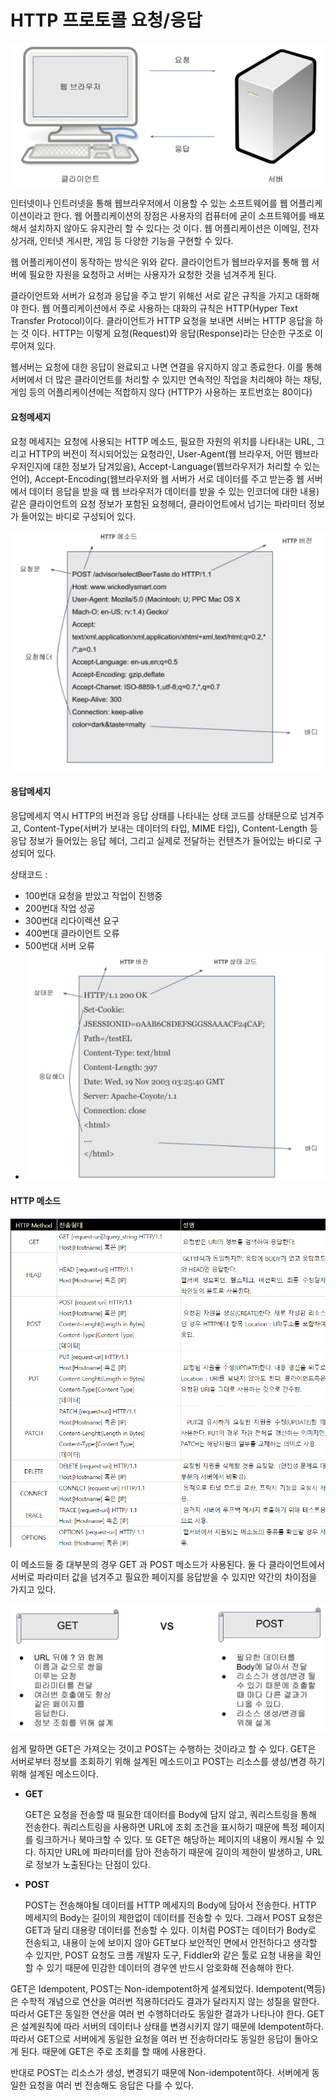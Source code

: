 

# HTTP 프로토콜 요청/응답



![HTTP 프로토콜_01](img\HTTP_Protocol_01.png)

인터넷이나 인트러넷을 통해 웹브라우저에서 이용할 수 있는 소프트웨어를 웹 어플리케이션이라고 한다. 웹 어플리케이션의 장점은 사용자의 컴퓨터에 굳이 소프트웨어를 배포해서 설치하지 않아도 유지관리 할 수 있다는 것 이다. 웹 어플리케이션은 이메일, 전자상거래, 인터넷 게시판, 게임 등 다양한 기능을 구현할 수 있다.

웹 어플리케이션이 동작하는 방식은 위와 같다. 클라이언트가 웹브라우저를 통해 웹 서버에 필요한 자원을 요청하고 서버는 사용자가 요청한 것을 넘겨주게 된다.

클라이언트와 서버가 요청과 응답을 주고 받기 위해선 서로 같은 규칙을 가지고 대화해야 한다. 웹 어플리케이션에서 주로 사용하는 대화의 규칙은 HTTP(Hyper Text Transfer Protocol)이다. 클라이언트가 HTTP 요청을 보내면 서버는 HTTP 응답을 하는 것 이다. HTTP는 이렇게 요청(Request)와 응답(Response)라는 단순한 구조로 이루어져 있다.

웹서버는 요청에 대한 응답이 완료되고 나면 연결을 유지하지 않고 종료한다. 이를 통해 서버에서 더 많은 클라이언트를 처리할 수 있지만 연속적인 작업을 처리해야 하는 채팅, 게임 등의 어플리케이션에는 적합하지 않다 (HTTP가 사용하는 포트번호는 80이다)



#### 요청메세지

요청 메세지는 요청에 사용되는 HTTP 메소드, 필요한 자원의 위치를 나타내는 URL, 그리고 HTTP의 버전이 적시되어있는 요청라인, User-Agent(웹 브라우저, 어떤 웹브라우저인지에 대한 정보가 담겨있음), Accept-Language(웹브라우저가 처리할 수 있는 언어), Accept-Encoding(웹브라우저와 웹 서버가 서로 데이터를 주고 받는중 웹 서버에서 데이터 응답을 받을 때 웹 브라우저가 데이터를 받을 수 있는 인코더에 대한 내용)같은 클라이언트의 요청 정보가 포함된 요청헤더, 클라이언트에서 넘기는 파라미터 정보가 들어있는 바디로 구성되어 있다.



![HTTP 프로토콜_02](img\HTTP_Protocol_02.png)



#### 응답메세지

응답메세지 역시 HTTP의 버전과 응답 상태를 나타내는 상태 코드를 상태문으로 넘겨주고, Content-Type(서버가 보내는 데이터의 타입, MIME 타입), Content-Length 등 응답 정보가 들어있는 응답 헤더, 그리고 실제로 전달하는 컨텐츠가 들어있는 바디로 구성되어 있다.

상태코드 :

-   100번대 요청을 받았고 작업이 진행중
-   200번대 작업 성공
-   300번대 리다이렉션 요구
-   400번대 클라이언트 오류
-   500번대 서버 오류
-   ![HTTP 프로토콜_03](img\HTTP_Protocol_03.png)



#### HTTP 메소드


![HTTP 프로토콜_04](img\HTTP_Protocol_04.png)





이 메소드들 중 대부분의 경우 GET 과 POST 메소드가 사용된다. 둘 다 클라이언트에서 서버로 파라미터 값을 넘겨주고 필요한 페이지를 응답받을 수 있지만 약간의 차이점을 가지고 있다.


![HTTP 프로토콜_05](img\HTTP_Protocol_05.png)

쉽게 말하면 GET은 가져오는 것이고 POST는 수행하는 것이라고 할 수 있다. GET은 서버로부터 정보를 조회하기 위해 설계된 메소드이고 POST는 리소스를 생성/변경 하기위해 설계된 메소드이다. 

-   **GET**

    GET은 요청을 전송할 때 필요한 데이터를  Body에 담지 않고, 쿼리스트링을 통해 전송한다. 쿼리스트링을 사용하면 URL에 조회 조건을 표시하기 때문에 특정 페이지를 링크하거나 북마크할 수 있다. 또 GET은 해당하는 페이지의 내용이 캐시될 수 있다. 하지만 URL에 파라미터를 담아 전송하기 때문에 길이의 제한이 발생하고, URL로 정보가 노출된다는 단점이 있다.

-   **POST**

    POST는 전송해야될 데이터를 HTTP 메세지의 Body에 담아서 전송한다. HTTP 메세지의 Body는 길이의 제한없이 데이터를 전송할 수 있다. 그래서 POST 요청은 GET과 달리 대용량 데이터를 전송할 수 있다. 이처럼 POST는 데이터가 Body로 전송되고, 내용이 눈에 보이지 않아 GET보다 보안적인 면에서 안전하다고 생각할 수 있지만, POST 요청도 크롬 개발자 도구, Fiddler와 같은 툴로 요청 내용을 확인할 수 있기 때문에 민감한 데이터의 경우엔 반드시 암호화해 전송해야 한다.

GET은 Idempotent, POST는 Non-idempotent하게 설계되었다. Idempotent(멱등)은 수학적 개념으로 연산을 여러번 적용하더라도 결과가 달라지지 않는 성질을 말한다. 따라서 GET은 동일한 연산을 여러 번 수행하더라도 동일한 결과가 나타나야 한다. GET은 설계원칙에 따라 서버의 데이터나 상태를 변경시키지 않기 때문에 Idempotent하다. 따라서 GET으로 서버에게 동일한 요청을 여러 번 전송하더라도 동일한 응답이 돌아오게 된다. 때문에 GET은 주로 조회를 할 때에 사용한다.

반대로 POST는 리소스가 생성, 변경되기 때문에 Non-idempotent하다. 서버에게 동일한 요청을 여러 번 전송해도 응답은 다를 수 있다.
